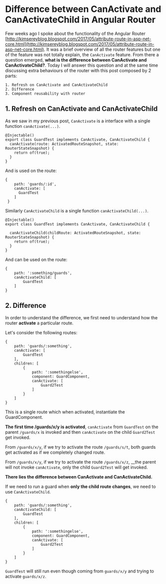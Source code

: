 # Difference between CanActivate and CanActivateChild in Angular Router

Few weeks ago I spoke about the functionality of the Angular Router [http://kimsereyblog.blogspot.com/2017/05/attribute-route-in-asp-net-core.html](http://kimsereyblog.blogspot.com/2017/05/attribute-route-in-asp-net-core.html). It was a brief overview of all the router features but one of the feature was not totally explain, the `CanActivate` feature. From there a question emerged, __what is the difference between CanActivate and CanActivateChild?__. Today I will answer this question and at the same time discussing extra behaviours of the router with this post composed by 2 parts:

```
1. Refresh on CanActivate and CanActivateChild
2. Difference
3. Component reusability with router
```

## 1. Refresh on CanActivate and CanActivateChild

As we saw in my previous post, `CanActivate` is a interface with a single function `canActivate(...)`.

```
@Injectable()
export class GuardTest implements CanActivate, CanActivateChild {
  canActivate(route: ActivatedRouteSnapshot, state: RouterStateSnapshot) {
    return of(true);
  }
}
```

And is used on the route:

```
{
    path: 'guards/:id',
    canActivate: [
      GuardTest
    ]
 }
```

Similarly `CanActivateChild` is a single function `canActivateChild(...)`.

```
@Injectable()
export class GuardTest implements CanActivate, CanActivateChild {

  canActivateChild(childRoute: ActivatedRouteSnapshot, state: RouterStateSnapshot) {
    return of(true);
  }
}

```

And can be used on the route:

``` 
{
    path: ':something/guards',
    canActivateChild: [
        GuardTest
    ]
}
```

## 2. Difference

In order to understand the difference, we first need to understand how the router __activate__ a particular route.

Let's consider the following routes:

```
{
    path: 'guards/:something',
    canActivate: [
        GuardTest
    ],
    children: [
        {
            path: ':somethingelse',
            component: GuardComponent,
            canActivate: [
                Guard2Test
            ]
        }
    ]
}
```

This is a single route which when activated, instantiate the GuardComponent.

__The first time /guards/x/y is activated__, `canActivate` from `GuardTest` on the parent `/guards/x` is invoked and then `canActivate` on the child `Guard2Test` get invoked.

From `/guards/x/y`, if we try to activate the route `/guards/s/t`, both guards get activated as if we completely changed route.

From `/guards/x/y`, if we try to activate the route `/guards/x/z`, __the parent will not invoke `canActivate`, only the child `Guard2Test` will get invoked.

__There lies the difference between CanActivate and CanActivateChild.__

If we need to run a guard when __only the child route changes__, we need to use `CanActivateChild`.

```
{
    path: 'guards/:something',
    canActivateChild: [
        GuardTest
    ],
    children: [
        {
            path: ':somethingelse',
            component: GuardComponent,
            canActivate: [
                Guard2Test
            ]
        }
    ]
}
```

`GuardTest` will still run even though coming from `guards/x/y` and trying to activate `guards/x/z`.

